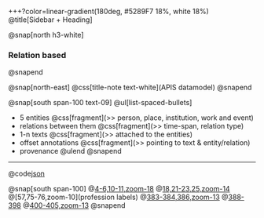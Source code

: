 +++?color=linear-gradient(180deg, #5289F7 18%, white 18%)
@title[Sidebar + Heading]

@snap[north h3-white]
### Relation based
@snapend

@snap[north-east]
@css[title-note text-white](APIS datamodel)
@snapend

@snap[south span-100 text-09]
@ul[list-spaced-bullets]
- 5 entities @css[fragment](\>\> person, place, institution, work and event)
- relations between them @css[fragment](\>\> time-span, relation type)
- 1-n texts @css[fragment](\>\> attached to the entities)
- offset annotations @css[fragment](\>\> pointing to text & entity/relation)
- provenance
@ulend
@snapend

---

@code[json](data/api2_json.json)

@snap[south span-100]
@[4-6,10-11,zoom-18](metadata)
@[18,21-23,25,zoom-14](Labels)
@[57,75-76,zoom-10](profession labels)
@[383-384,386,zoom-13](relations)
@[388-398](annotations)
@[400-405,zoom-13](revisions)
@snapend
